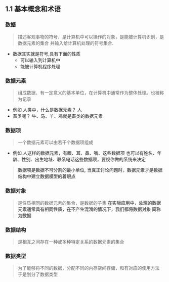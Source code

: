 ## 1.1 基本概念和术语
### 数据
>描述客观事物的符号，是计算机中可以操作的对象，是能被计算机识别，是数据元素的集合
并输入给计算机处理的符号集合.
* 数据其实就是符号,具有下面的性质
    * 可以输入到计算机中
    * 能被计算机程序处理
### 数据元素
> 组成数据、有一定意义的基本单位，在计算机中通常作为整体处理。也被称为记录
* 例如 人类中，什么是数据元素？ 人
* 畜类呢？ 牛、马、羊、鸡就是畜类的数据元素
### 数据项
> 一个数据元素可以由若干个数据项组成
* 例如 人这样的数据元素，有眼、耳、鼻、嘴、这些数据项
也可以有姓名、年龄、性别、出生地址、联系电话这些数据项，要视你做的系统来决定
>**数据项是数据不可分割的最小单位,**
**当真正讨论问题时，数据元素才是数据结构中建立数据模型的着眼点**
### 数据对象
> 是性质相同的数据元素的集合，是数据的子集
**在实际应用中，处理的数据元素通常具有相同性质，在不产生混淆的情况下，我们都将数据对象
简称为数据**
### 数据结构
> 是相互之间存在一种或多种特定关系的数据元素的集合
### 数据类型
> 为了能够将不同的数据，分配不同的内存空间存储，和有对应的使用方法
于是划分了数据类型